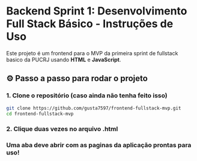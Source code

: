 # Backend Sprint 1: Desenvolvimento Full Stack Básico - Instruções de Uso
Este projeto é um frontend para o MVP da primeira sprint de fullstack basico da PUCRJ usando **HTML** e **JavaScript**.

## ⚙️ Passo a passo para rodar o projeto

### 1. Clone o repositório (caso ainda não tenha feito isso)

```bash
git clone https://github.com/gusta7597/frontend-fullstack-mvp.git
cd frontend-fullstack-mvp
```

### 2. Clique duas vezes no arquivo .html

### Uma aba deve abrir com as paginas da aplicação prontas para uso!
